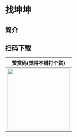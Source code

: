 # 找坤坤

## 简介

## 扫码下载

|赞赏码(觉得不错打个赏) |
| :------: |
| <img src="./61354808/194717293-0395b59c-541c-4ae6-92d2-710c21edf657.png" width="200px"> | 

